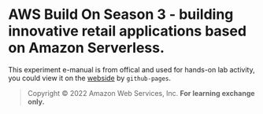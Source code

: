 # AWS Build On Season 3 - building innovative retail applications based on Amazon Serverless.
This experiment e-manual is from offical and used for hands-on lab activity, you could view it on the [webside](https://leoweyr.github.io/aws-Build_On_S3_Experiment_Manual/) by `github-pages`. 
> Copyright © 2022 Amazon Web Services, Inc. <b>For learning exchange only.</b>

